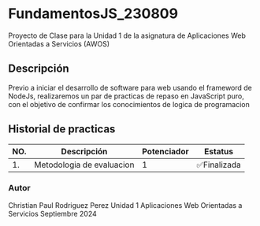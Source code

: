 # FundamentosJS_230809
Proyecto de Clase para la Unidad 1 de la asignatura de Aplicaciones Web Orientadas a Servicios (AWOS)

## Descripción

Previo a iniciar el desarrollo de software para web usando el frameword de NodeJs, realizaremos un par de practicas de repaso en JavaScript puro, con el objetivo 
de confirmar los conocimientos de logica de programacion 

##  Historial de practicas 

|NO.|Descripción|Potenciador|Estatus|
|--|--|--|--|
|1.|Metodologia de evaluacion|1|✅Finalizada|


### Autor 

Christian Paul Rodriguez Perez
Unidad 1
Aplicaciones Web Orientadas a Servicios
Septiembre 2024 
